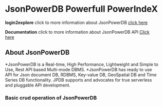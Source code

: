 # JsonPowerDB Powerfull PowerIndeX

**login2explore** click to more information about JsonPowerDB  [click here](http://login2explore.com)

**Documentation** click to more information about JsonPowerDB API [Click here](http://login2explore.com/jpdb/docs.html)

## About JsonPowerDB

*JsonPowerDB is a Real-time, High Performance, Lightweight and Simple to Use, Rest API based Multi-mode DBMS.
*JsonPowerDB has ready to use API for Json document DB, RDBMS, Key-value DB, GeoSpatial DB and Time Series DB functionality. JPDB supports and advocates for true serverless and pluggable API development.

### Basic crud operation of JsonPowerDB 
